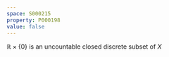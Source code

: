 ```yaml
---
space: S000215
property: P000198
value: false
---
```


$\mathbb{R}\times \{0\}$ is an uncountable closed discrete subset of $X$
